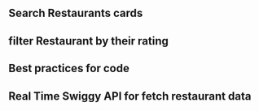 ## Search Restaurants cards

## filter Restaurant by their rating

## Best practices for code

## Real Time Swiggy API for fetch restaurant data

